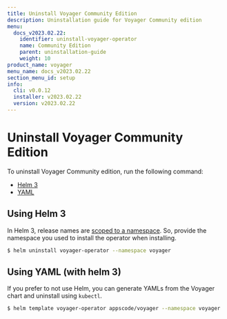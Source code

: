 ```yaml
---
title: Uninstall Voyager Community Edition
description: Uninstallation guide for Voyager Community edition
menu:
  docs_v2023.02.22:
    identifier: uninstall-voyager-operator
    name: Community Edition
    parent: uninstallation-guide
    weight: 10
product_name: voyager
menu_name: docs_v2023.02.22
section_menu_id: setup
info:
  cli: v0.0.12
  installer: v2023.02.22
  version: v2023.02.22
---
```


# Uninstall Voyager Community Edition

To uninstall Voyager Community edition, run the following command:

<ul class="nav nav-tabs" id="installerTab" role="tablist">
  <li class="nav-item">
    <a class="nav-link active" id="helm3-tab" data-toggle="tab" href="#helm3" role="tab" aria-controls="helm3" aria-selected="true">Helm 3</a>
  </li>
  <li class="nav-item">
    <a class="nav-link" id="script-tab" data-toggle="tab" href="#script" role="tab" aria-controls="script" aria-selected="false">YAML</a>
  </li>
</ul>
<div class="tab-content" id="installerTabContent">
  <div class="tab-pane fade show active" id="helm3" role="tabpanel" aria-labelledby="helm3-tab">

## Using Helm 3

In Helm 3, release names are [scoped to a namespace](https://v3.helm.sh/docs/faq/#release-names-are-now-scoped-to-the-namespace). So, provide the namespace you used to install the operator when installing.

```bash
$ helm uninstall voyager-operator --namespace voyager
```

</div>
<div class="tab-pane fade" id="script" role="tabpanel" aria-labelledby="script-tab">

## Using YAML (with helm 3)

If you prefer to not use Helm, you can generate YAMLs from the Voyager chart and uninstall using `kubectl`.

```bash
$ helm template voyager-operator appscode/voyager --namespace voyager | kubectl delete -f -
```

</div>
</div>
